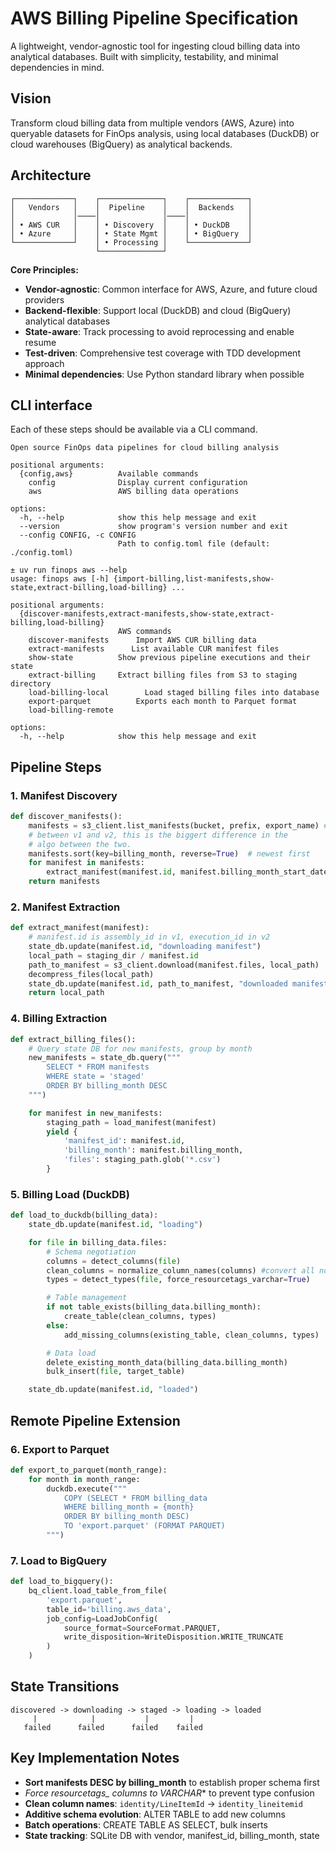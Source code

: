 # AWS Billing Pipeline Specification

A lightweight, vendor-agnostic tool for ingesting cloud billing data into analytical databases. Built with simplicity, testability, and minimal dependencies in mind.

## Vision

Transform cloud billing data from multiple vendors (AWS, Azure) into queryable datasets for FinOps analysis, using local databases (DuckDB) or cloud warehouses (BigQuery) as analytical backends.

## Architecture

```
┌─────────────┐    ┌──────────────┐    ┌─────────────┐
│   Vendors   │    │  Pipeline    │    │  Backends   │
│             │────│              │────│             │
│ • AWS CUR   │    │ • Discovery  │    │ • DuckDB    │
│ • Azure     │    │ • State Mgmt │    │ • BigQuery  │
└─────────────┘    │ • Processing │    └─────────────┘
                   └──────────────┘
```

**Core Principles:**
- **Vendor-agnostic**: Common interface for AWS, Azure, and future cloud providers
- **Backend-flexible**: Support local (DuckDB) and cloud (BigQuery) analytical databases
- **State-aware**: Track processing to avoid reprocessing and enable resume
- **Test-driven**: Comprehensive test coverage with TDD development approach
- **Minimal dependencies**: Use Python standard library when possible

## CLI interface

Each of these steps should be available via a CLI command.

```
Open source FinOps data pipelines for cloud billing analysis

positional arguments:
  {config,aws}          Available commands
    config              Display current configuration
    aws                 AWS billing data operations

options:
  -h, --help            show this help message and exit
  --version             show program's version number and exit
  --config CONFIG, -c CONFIG
                        Path to config.toml file (default: ./config.toml)
```
```
± uv run finops aws --help
usage: finops aws [-h] {import-billing,list-manifests,show-state,extract-billing,load-billing} ...

positional arguments:
  {discover-manifests,extract-manifests,show-state,extract-billing,load-billing}
                        AWS commands
    discover-manifests      Import AWS CUR billing data
    extract-manifests      List available CUR manifest files
    show-state          Show previous pipeline executions and their state
    extract-billing     Extract billing files from S3 to staging directory
    load-billing-local        Load staged billing files into database
    export-parquet          Exports each month to Parquet format
    load-billing-remote

options:
  -h, --help            show this help message and exit
```


## Pipeline Steps

### 1. Manifest Discovery
```python
def discover_manifests():
    manifests = s3_client.list_manifests(bucket, prefix, export_name) # there are slight difference in pathing 
    # between v1 and v2, this is the biggert difference in the
    # algo between the two.
    manifests.sort(key=billing_month, reverse=True)  # newest first
    for manifest in manifests:
        extract_manifest(manifest.id, manifest.billing_month_start_date)
    return manifests
```

### 2. Manifest Extraction
```python
def extract_manifest(manifest):
    # manifest.id is assembly_id in v1, execution_id in v2
    state_db.update(manifest.id, "downloading manifest")
    local_path = staging_dir / manifest.id
    path_to_manifest = s3_client.download(manifest.files, local_path)
    decompress_files(local_path)
    state_db.update(manifest.id, path_to_manifest, "downloaded manifest")
    return local_path
```

### 4. Billing Extraction
```python
def extract_billing_files():
    # Query state DB for new manifests, group by month
    new_manifests = state_db.query("""
        SELECT * FROM manifests
        WHERE state = 'staged'
        ORDER BY billing_month DESC
    """)

    for manifest in new_manifests:
        staging_path = load_manifest(manifest)
        yield {
            'manifest_id': manifest.id,
            'billing_month': manifest.billing_month,
            'files': staging_path.glob('*.csv')
        }
```

### 5. Billing Load (DuckDB)
```python
def load_to_duckdb(billing_data):
    state_db.update(manifest.id, "loading")

    for file in billing_data.files:
        # Schema negotiation
        columns = detect_columns(file)
        clean_columns = normalize_column_names(columns) #convert all nonalphanumeric to _
        types = detect_types(file, force_resourcetags_varchar=True)

        # Table management
        if not table_exists(billing_data.billing_month):
            create_table(clean_columns, types)
        else:
            add_missing_columns(existing_table, clean_columns, types)

        # Data load
        delete_existing_month_data(billing_data.billing_month)
        bulk_insert(file, target_table)

    state_db.update(manifest.id, "loaded")
```

## Remote Pipeline Extension

### 6. Export to Parquet
```python
def export_to_parquet(month_range):
    for month in month_range:
        duckdb.execute("""
            COPY (SELECT * FROM billing_data
            WHERE billing_month = {month}
            ORDER BY billing_month DESC)
            TO 'export.parquet' (FORMAT PARQUET)
        """)
```

### 7. Load to BigQuery
```python
def load_to_bigquery():
    bq_client.load_table_from_file(
        'export.parquet',
        table_id='billing.aws_data',
        job_config=LoadJobConfig(
            source_format=SourceFormat.PARQUET,
            write_disposition=WriteDisposition.WRITE_TRUNCATE
        )
    )
```

## State Transitions
```
discovered -> downloading -> staged -> loading -> loaded
     |            |           |         |
   failed      failed      failed    failed
```

## Key Implementation Notes

- **Sort manifests DESC by billing_month** to establish proper schema first
- **Force resourcetags_* columns to VARCHAR** to prevent type confusion
- **Clean column names**: `identity/LineItemId` -> `identity_lineitemid`
- **Additive schema evolution**: ALTER TABLE to add new columns
- **Batch operations**: CREATE TABLE AS SELECT, bulk inserts
- **State tracking**: SQLite DB with vendor, manifest_id, billing_month, state